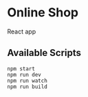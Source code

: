 # Online Shop
React app
## Available Scripts
    npm start
    npm run dev
    npm run watch
    npm run build
